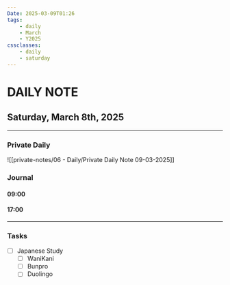 ```yaml
---
Date: 2025-03-09T01:26
tags:
    - daily
    - March
    - Y2025
cssclasses:
    - daily
    - saturday
---
```

# DAILY NOTE
## Saturday, March 8th, 2025
***
### Private Daily

![[private-notes/06 - Daily/Private Daily Note 09-03-2025]]

### Journal

#### 09:00

#### 17:00

***
### Tasks
- [ ] Japanese Study
    - [ ] WaniKani
    - [ ] Bunpro
    - [ ] Duolingo